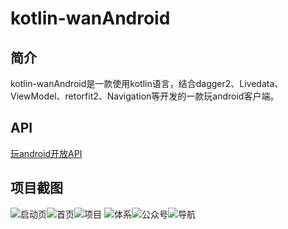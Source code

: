 # kotlin-wanAndroid

## 简介
kotlin-wanAndroid是一款使用kotlin语言，结合dagger2、Livedata、ViewModel、retorfit2、Navigation等开发的一款玩android客户端。

## API
[玩android开放API](http://blog.csdn.net/guodongxiaren)

## 项目截图
![启动页](https://github.com/kevin-lemon/kotlin-wanAndroid/blob/master/screenshot/%E5%90%AF%E5%8A%A8%E9%A1%B5.jpg "首页")![首页](https://github.com/kevin-lemon/kotlin-wanAndroid/blob/master/screenshot/%E9%A6%96%E9%A1%B5.jpg "首页")![项目](https://github.com/kevin-lemon/kotlin-wanAndroid/blob/master/screenshot/%E9%A1%B9%E7%9B%AE.jpg "项目")
![体系](https://github.com/kevin-lemon/kotlin-wanAndroid/blob/master/screenshot/%E4%BD%93%E7%B3%BB.jpg "体系")![公众号](https://github.com/kevin-lemon/kotlin-wanAndroid/blob/master/screenshot/%E5%85%AC%E4%BC%97%E5%8F%B7.jpg "公众号")![导航](https://github.com/kevin-lemon/kotlin-wanAndroid/blob/master/screenshot/%E5%AF%BC%E8%88%AA.jpg "导航")
